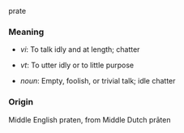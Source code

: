 prate
### Meaning
+ _vi_: To talk idly and at length; chatter
+ _vt_: To utter idly or to little purpose

+ _noun_: Empty, foolish, or trivial talk; idle chatter

### Origin

Middle English praten, from Middle Dutch prāten
